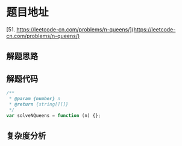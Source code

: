 # 题目地址

[51. https://leetcode-cn.com/problems/n-queens/](https://leetcode-cn.com/problems/n-queens/)

## 解题思路

## 解题代码

```js
/**
 * @param {number} n
 * @return {string[][]}
 */
var solveNQueens = function (n) {};
```

## 复杂度分析
